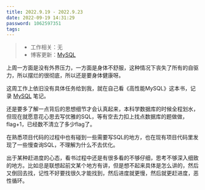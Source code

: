 ```yaml
---
title: 2022.9.19 - 2022.9.23
date: 2022-09-19 14:31:29
password: 1062597351
tags:
---
```


> - 工作相关：无
>- 博客更新：[MySQL](../../../08/06/mysql/)
> 

上周一方面是没有外界压力，一方面是身体不舒服，这种情况下丧失了所有的自驱力，所以摆烂的很彻底，所以还是要身体健康呀。

这周工作上依旧没有具体任务给到我，就在自己看《高性能MySQL》这本书，记录 [MySQL](../../../08/06/mysql/) 笔记。

还是要多了解一点背后的思想细节才会认真起来，本科学数据库的时候全程划水，但现在就愿意花心思去写优雅的SQL，等有空去力扣上找点数据库的题做做，flag+1，已经数不清立了多少flag了。

在熟悉项目代码的过程中也有碰到一些需要写SQL的地方，也在现有项目代码里发现了一些慢查询SQL，不理解为什么不去优化。

出于某种赶进度的心态，看书过程中还是有很多看的不够仔细，思考不够深入细致的地方。比如总是联想起前文某个地方有讲，但是想不起来具体是怎么讲的，然后又倒回去找，记性不好要找很久才能找到，然后进度就更慢，然后就更赶进度，恶性循环。

